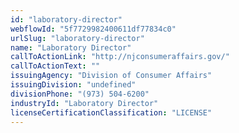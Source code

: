 ```yaml
---
id: "laboratory-director"
webflowId: "5f7729982400611df77834c0"
urlSlug: "laboratory-director"
name: "Laboratory Director"
callToActionLink: "http://njconsumeraffairs.gov/"
callToActionText: ""
issuingAgency: "Division of Consumer Affairs"
issuingDivision: "undefined"
divisionPhone: "(973) 504-6200"
industryId: "Laboratory Director"
licenseCertificationClassification: "LICENSE"
---
```

